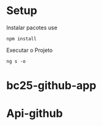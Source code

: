 # Setup

Instalar pacotes use

```
npm install
```

Executar o Projeto

```
ng s -o
```
# bc25-github-app
# Api-github
